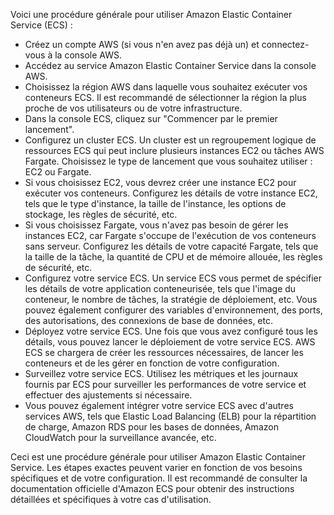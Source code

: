 Voici une procédure générale pour utiliser Amazon Elastic Container Service (ECS) :

- Créez un compte AWS (si vous n'en avez pas déjà un) et connectez-vous à la console AWS.
- Accédez au service Amazon Elastic Container Service dans la console AWS.
- Choisissez la région AWS dans laquelle vous souhaitez exécuter vos conteneurs ECS. Il est recommandé de sélectionner la région la plus proche de vos utilisateurs ou de votre infrastructure.
- Dans la console ECS, cliquez sur "Commencer par le premier lancement".
- Configurez un cluster ECS. Un cluster est un regroupement logique de ressources ECS qui peut inclure plusieurs instances EC2 ou tâches AWS Fargate.
  Choisissez le type de lancement que vous souhaitez utiliser : EC2 ou Fargate.
- Si vous choisissez EC2, vous devrez créer une instance EC2 pour exécuter vos conteneurs. Configurez les détails de votre instance EC2, tels que le type d'instance,
  la taille de l'instance, les options de stockage, les règles de sécurité, etc.
- Si vous choisissez Fargate, vous n'avez pas besoin de gérer les instances EC2, car Fargate s'occupe de l'exécution de vos conteneurs sans serveur.
  Configurez les détails de votre capacité Fargate, tels que la taille de la tâche, la quantité de CPU et de mémoire allouée, les règles de sécurité, etc.
- Configurez votre service ECS. Un service ECS vous permet de spécifier les détails de votre application conteneurisée, tels que l'image du conteneur,
  le nombre de tâches, la stratégie de déploiement, etc. Vous pouvez également configurer des variables d'environnement, des ports, des autorisations, des connexions de base de données, etc.
- Déployez votre service ECS. Une fois que vous avez configuré tous les détails, vous pouvez lancer le déploiement de votre service ECS. AWS ECS se chargera de créer les ressources nécessaires,
  de lancer les conteneurs et de les gérer en fonction de votre configuration.
- Surveillez votre service ECS. Utilisez les métriques et les journaux fournis par ECS pour surveiller les performances de votre service et effectuer des ajustements si nécessaire.
- Vous pouvez également intégrer votre service ECS avec d'autres services AWS, tels que Elastic Load Balancing (ELB) pour la répartition de charge,
  Amazon RDS pour les bases de données, Amazon CloudWatch pour la surveillance avancée, etc.

Ceci est une procédure générale pour utiliser Amazon Elastic Container Service. Les étapes exactes peuvent varier en fonction de vos besoins spécifiques et de votre configuration. 
Il est recommandé de consulter la documentation officielle d'Amazon ECS pour obtenir des instructions détaillées et spécifiques à votre cas d'utilisation.
